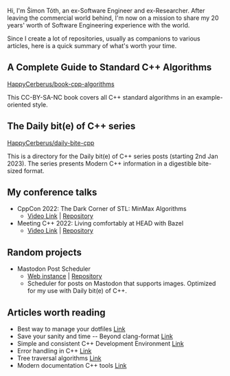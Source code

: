 Hi, I'm Šimon Tóth, an ex-Software Engineer and ex-Researcher. After leaving the commercial world behind, I'm now on a mission to share my 20 years' worth of Software Engineering experience with the world.

Since I create a lot of repositories, usually as companions to various articles, here is a quick summary of what's worth your time.

## A Complete Guide to Standard C++ Algorithms

[HappyCerberus/book-cpp-algorithms](https://github.com/HappyCerberus/book-cpp-algorithms)

This CC-BY-SA-NC book covers all C++ standard algorithms in an example-oriented style.

## The Daily bit(e) of C++ series

[HappyCerberus/daily-bite-cpp](https://github.com/HappyCerberus/daily-bite-cpp)

This is a directory for the Daily bit(e) of C++ series posts (starting 2nd Jan 2023). The series presents Modern C++ information in a digestible bite-sized format.

## My conference talks

- CppCon 2022: The Dark Corner of STL: MinMax Algorithms
  - [Video Link](https://www.youtube.com/watch?v=jBeTvNgW25M) | [Repository](https://github.com/HappyCerberus/cppcon22-talk)
- Meeting C++ 2022: Living comfortably at HEAD with Bazel
  - [Video Link](https://www.youtube.com/watch?v=jBeTvNgW25M) | [Repository](https://github.com/HappyCerberus/meetingcpp22-bazel)

## Random projects

- Mastodon Post Scheduler
  - [Web instance](https://simontoth.eu/mastodon-scheduler/) | [Repository](https://github.com/HappyCerberus/mastodon-scheduler)
  - Scheduler for posts on Mastodon that supports images. Optimized for my use with Daily bit(e) of C++.

## Articles worth reading

- Best way to manage your dotfiles [Link](https://medium.com/@simontoth/best-way-to-manage-your-dotfiles-2c45bb280049)
- Save your sanity and time -- Beyond clang-format [Link](https://itnext.io/save-your-sanity-and-time-beyond-clang-format-2b929b9120b8)
- Simple and consistent C++ Development Environment [Link](https://itnext.io/simple-and-consistent-c-development-environment-c08cf8d93ed9)
- Error handling in C++ [Link](https://simontoth.substack.com/p/daily-bite-of-c-error-handling)
- Tree traversal algorithms [Link](https://simontoth.substack.com/p/daily-bite-of-c-tree-traversal-algorithms)
- Modern documentation C++ tools [Link](https://simontoth.substack.com/p/daily-bite-of-c-modern-documentation)
